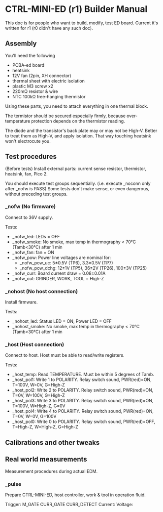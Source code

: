 # CTRL-MINI-ED (r1) Builder Manual

This doc is for people who want to build, modify, test ED board.
Current it's written for r1 (r0 didn't have any such doc).

## Assembly

You'll need the following
* PCBA-ed board
* heatsink
* 12V fan (2pin, XH connector)
* thermal sheet with electric isolation
* plastic M3 screw x2
* 220mΩ resistor & wire
* NTC 100kΩ free-hanging thermistor

Using these parts, you need to attach everything in one thermal block.

The termistor should be secured especially firmly,
because over-temperature protection depends on the thermistor reading.

The diode and the transistor's back plate may or may not be High-V.
Better to treat them as High-V, and apply isolation.
That way touching heatsink won't electrocute you.


## Test procedures

(Before tests)
Install external parts: current sense resistor, thermistor, heatsink, fan, Pico 2.

You should execute test groups sequentially. (i.e. execute _noconn only after _nofw is PASS)
Some tests don't make sense, or even dangerous, without preceding test groups.

### _nofw (No firmware)
Connect to 36V supply.

Tests:
* _nofw_led: LEDs = OFF
* _nofw_smoke: No smoke, max temp in thermography < 70℃ (Tamb<30℃) after 1 min
* _nofw_fan: fan = ON
* _nofw_pow: Power line voltages are nominal for:
  * _nofw_pow_uc: 5±0.5V (TP6), 3.3±0.5V (TP7)
  * _nofw_pow_dchg: 12±1V (TP5), 36±2V (TP26), 100±3V (TP25)
* _nofw_curr: Board current draw = 0.08±0.01A
* _nofw_out: GRINDER, WORK, TOOL = High-Z

### _nohost (No host connection)
Install firmware.

Tests:
* _nohost_led: Status LED = ON, Power LED = OFF
* _nohost_smoke: No smoke, max temp in thermography < 70℃ (Tamb<30℃) after 1 min

### _host (Host connection)
Connect to host. Host must be able to read/write registers.

Tests:
* _host_temp: Read TEMPERATURE. Must be within 5 degrees of Tamb.
* _host_pol1: Write 1 to POLARITY. Relay switch sound, PWR(red)=ON, T=100V, W=0V, G=High-Z
* _host_pol2: Write 2 to POLARITY. Relay switch sound, PWR(red)=ON, T=0V, W=100V, G=High-Z
* _host_pol3: Write 3 to POLARITY. Relay switch sound, PWR(red)=ON, T=100V, W=High-Z, G=0V
* _host_pol4: Write 4 to POLARITY. Relay switch sound, PWR(red)=ON, T=0V, W=0V, G=100V
* _host_pol0: Write 0 to POLARITY. Relay switch sound, PWR(red)=OFF, T=High-Z, W=High-Z, G=High-Z


## Calibrations and other tweaks


## Real world measurements
Measurement procedures during actual EDM.

### _pulse
Prepare CTRL-MINI-ED, host controller, work & tool in operation fluid.

Trigger:
  M_GATE
  CURR_GATE
  CURR_DETECT
Current:
Voltage:

